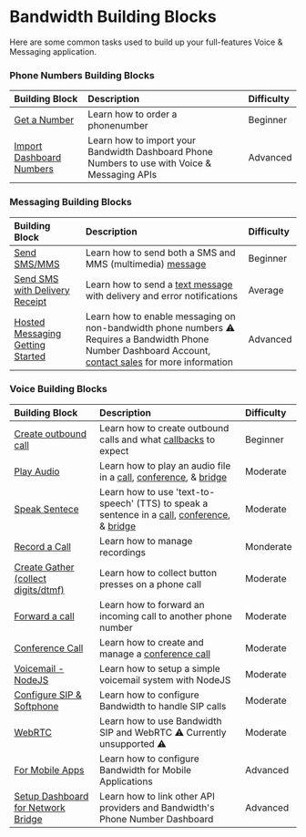 # Bandwidth Building Blocks

Here are some common tasks used to build up your full-features Voice & Messaging application.

### Phone Numbers Building Blocks

| Building Block                                   | Description                                                                                   | Difficulty |
|:-------------------------------------------------|:----------------------------------------------------------------------------------------------|:-----------|
| [Get a Number](./buytn.md)                       | Learn how to order a phonenumber                                                              | Beginner   |
| [Import Dashboard Numbers](./importDashboard.md) | Learn how to import your Bandwidth Dashboard Phone Numbers to use with Voice & Messaging APIs | Advanced   |

### Messaging Building Blocks

| Building Block                                           | Description                                                                                                                                                                              | Difficulty |
|:---------------------------------------------------------|:-----------------------------------------------------------------------------------------------------------------------------------------------------------------------------------------|:-----------|
| [Send SMS/MMS](./sendSMSMMS.md)                          | Learn how to send both a SMS and MMS (multimedia) [message](http://dev.bandwidth.com/ap-docs/methods/messages/postMessages.html)                                                         | Beginner   |
| [Send SMS with Delivery Receipt](./smsDLR.md)            | Learn how to send a [text message](http://dev.bandwidth.com/ap-docs/methods/messages/postMessages.html) with delivery and error notifications                                            | Average    |
| [Hosted Messaging Getting Started](./hostedMessaging.md) | Learn how to enable messaging on non-bandwidth phone numbers ⚠️ Requires a Bandwidth Phone Number Dashboard Account, [contact sales](mailto:letstalk@bandwidth.com) for more information | Advanced   |

### Voice Building Blocks

| Building Block                                           | Description                                                                                                                                                                                                                                                                                        | Difficulty |
|:---------------------------------------------------------|:---------------------------------------------------------------------------------------------------------------------------------------------------------------------------------------------------------------------------------------------------------------------------------------------------|:-----------|
| [Create outbound call](./outboundCall.md)                | Learn how to create outbound calls and what [callbacks](http://dev.bandwidth.com/ap-docs/apiCallbacks/voiceEvents.html) to expect                                                                                                                                                                  | Beginner   |
| [Play Audio](./playAudio.md)                             | Learn how to play an audio file in a [call](http://dev.bandwidth.com/ap-docs/methods/calls/calls.html), [conference](http://dev.bandwidth.com/ap-docs/methods/conferences/conferences.html), & [bridge](http://dev.bandwidth.com/ap-docs/methods/bridges/bridges.html)                             | Moderate   |
| [Speak Sentece](./speakSentence.md)                      | Learn how to use 'text-to-speech' (TTS) to speak a sentence in a [call](http://dev.bandwidth.com/ap-docs/methods/calls/calls.html), [conference](http://dev.bandwidth.com/ap-docs/methods/conferences/conferences.html), & [bridge](http://dev.bandwidth.com/ap-docs/methods/bridges/bridges.html) | Moderate   |
| [Record a Call](./recordCall.md)                         | Learn how to manage recordings                                                                                                                                                                                                                                                                     | Monderate  |
| [Create Gather (collect digits/dtmf)](./createGather.md) | Learn how to collect button presses on a phone call                                                                                                                                                                                                                                                | Moderate   |
| [Forward a call](./forwardACall.md)                      | Learn how to forward an incoming call to another phone number                                                                                                                                                                                                                                      | Moderate   |
| [Conference Call](./conferenceCall.md)                   | Learn how to create and manage a [conference call](http://dev.bandwidth.com/ap-docs/methods/conferences/conferences.html)                                                                                                                                                                          | Moderate   |
| [Voicemail - NodeJS](./voicemail.md)                     | Learn how to setup a simple voicemail system with NodeJS                                                                                                                                                                                                                                           | Moderate   |
| [Configure SIP & Softphone](./sip.md)                    | Learn how to configure Bandwidth to handle SIP calls                                                                                                                                                                                                                                               | Moderate   |
| [WebRTC](./webrtc.md)                                    | Learn how to use Bandwidth SIP and WebRTC ⚠️ Currently unsupported ⚠️                                                                                                                                                                                                                              | Moderate   |
| [For Mobile Apps](./acrobits.md)                         | Learn how to configure Bandwidth for Mobile Applications                                                                                                                                                                                                                                           | Advanced   |
| [Setup Dashboard for Network Bridge](./networkBridge.md) | Learn how to link other API providers and Bandwidth's Phone Number Dashboard                                                                                                                                                                                                                       | Advanced   |
